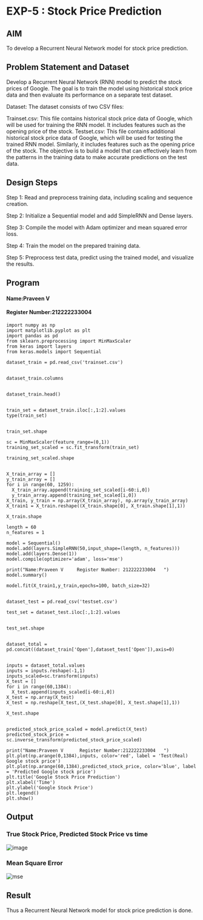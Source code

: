 # EXP-5 : Stock Price Prediction

## AIM

To develop a Recurrent Neural Network model for stock price prediction.

## Problem Statement and Dataset
Develop a Recurrent Neural Network (RNN) model to predict the stock prices of Google. The goal is to train the model using historical stock price data and
then evaluate its performance on a separate test dataset.

Dataset: The dataset consists of two CSV files:

Trainset.csv: This file contains historical stock price data of Google, which will be used for training the RNN model. It includes features such as the
opening price of the stock.
Testset.csv: This file contains additional historical stock price data of Google, which will be used for testing the trained RNN model. Similarly,
it includes features such as the opening price of the stock.
The objective is to build a model that can effectively learn from the patterns in the training data to make accurate predictions on the test data.

## Design Steps
Step 1: Read and preprocess training data, including scaling and sequence creation.

Step 2: Initialize a Sequential model and add SimpleRNN and Dense layers.

Step 3: Compile the model with Adam optimizer and mean squared error loss.

Step 4: Train the model on the prepared training data.

Step 5: Preprocess test data, predict using the trained model, and visualize the results.


## Program
#### Name:Praveen V
#### Register Number:212222233004
```
import numpy as np
import matplotlib.pyplot as plt
import pandas as pd
from sklearn.preprocessing import MinMaxScaler
from keras import layers
from keras.models import Sequential

dataset_train = pd.read_csv('trainset.csv')


dataset_train.columns


dataset_train.head()


train_set = dataset_train.iloc[:,1:2].values
type(train_set)


train_set.shape

sc = MinMaxScaler(feature_range=(0,1))
training_set_scaled = sc.fit_transform(train_set)

training_set_scaled.shape


X_train_array = []
y_train_array = []
for i in range(60, 1259):
  X_train_array.append(training_set_scaled[i-60:i,0])
  y_train_array.append(training_set_scaled[i,0])
X_train, y_train = np.array(X_train_array), np.array(y_train_array)
X_train1 = X_train.reshape((X_train.shape[0], X_train.shape[1],1))

X_train.shape

length = 60
n_features = 1

model = Sequential()
model.add(layers.SimpleRNN(50,input_shape=(length, n_features)))
model.add(layers.Dense(1))
model.compile(optimizer='adam', loss='mse')

print("Name:Praveen V     Register Number: 212222233004   ")
model.summary()

model.fit(X_train1,y_train,epochs=100, batch_size=32)


dataset_test = pd.read_csv('testset.csv')

test_set = dataset_test.iloc[:,1:2].values


test_set.shape


dataset_total = pd.concat((dataset_train['Open'],dataset_test['Open']),axis=0)


inputs = dataset_total.values
inputs = inputs.reshape(-1,1)
inputs_scaled=sc.transform(inputs)
X_test = []
for i in range(60,1384):
  X_test.append(inputs_scaled[i-60:i,0])
X_test = np.array(X_test)
X_test = np.reshape(X_test,(X_test.shape[0], X_test.shape[1],1))

X_test.shape


predicted_stock_price_scaled = model.predict(X_test)
predicted_stock_price = sc.inverse_transform(predicted_stock_price_scaled)

print("Name:Praveen V      Register Number:212222233004   ")
plt.plot(np.arange(0,1384),inputs, color='red', label = 'Test(Real) Google stock price')
plt.plot(np.arange(60,1384),predicted_stock_price, color='blue', label = 'Predicted Google stock price')
plt.title('Google Stock Price Prediction')
plt.xlabel('Time')
plt.ylabel('Google Stock Price')
plt.legend()
plt.show()
```
## Output

### True Stock Price, Predicted Stock Price vs time

![image](https://github.com/user-attachments/assets/283b9638-d31e-4117-b2d5-f2109965d77c)

### Mean Square Error

![mse](https://github.com/user-attachments/assets/8d7df835-9b5b-40c8-911b-50e54cf11f57)


## Result
Thus a Recurrent Neural Network model for stock price prediction is done.

